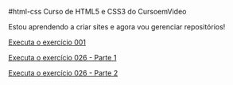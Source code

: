 #html-css
Curso de HTML5 e CSS3 do CursoemVideo

Estou aprendendo a criar sites e agora vou gerenciar repositórios!

<a href="https://eduardonbr.github.io/html-css/Exercicios/ex001/index.html">Executa o exercício 001</a>

<a href="https://eduardonbr.github.io/html-css/Exercicios/ex026 - media querie/mq002/index.html">Executa o exercício 026 - Parte 1</a>

<a href="https://eduardonbr.github.io/html-css/Exercicios/ex026 - media querie/mq004/index.html">Executa o exercício 026 - Parte 2</a>
